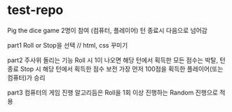 # test-repo

Pig the dice game
2명이 참여 (컴퓨터, 플레이어)
턴 종료시 다음으로 넘어감

part1
Roll or Stop을 선택 // html, css 꾸미기

part2
주사위 돌리는 기능
Roll 시 1이 나오면 해당 턴에서 획득한 모든 점수는 박탈, 턴 종료
Stop 시 해당 턴에서 획득한 점수 보전
가장 먼저 100점을 획득한 플레이어(또는 컴퓨터)가 승리

part3
컴퓨터의 게임 진행 알고리듬은 Roll을 1회 이상 진행하는 Random 진행으로 적용